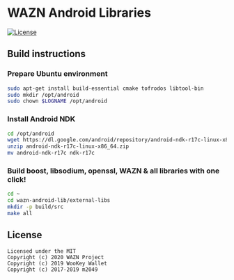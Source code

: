 WAZN Android Libraries
======================

[![License](https://img.shields.io/badge/license-MIT-brightgreen)](https://opensource.org/licenses/MIT)

## Build instructions

### Prepare Ubuntu environment

```bash
sudo apt-get install build-essential cmake tofrodos libtool-bin
sudo mkdir /opt/android
sudo chown $LOGNAME /opt/android
```

### Install Android NDK

```bash
cd /opt/android
wget https://dl.google.com/android/repository/android-ndk-r17c-linux-x86_64.zip
unzip android-ndk-r17c-linux-x86_64.zip
mv android-ndk-r17c ndk-r17c
```

### Build boost, libsodium, openssl, WAZN & all libraries with one click!

```bash
cd ~
cd wazn-android-lib/external-libs
mkdir -p build/src
make all
```

## License

```
Licensed under the MIT
Copyright (c) 2020 WAZN Project
Copyright (c) 2019 WooKey Wallet
Copyright (c) 2017-2019 m2049
```
